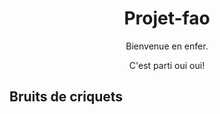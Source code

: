 <h1 style="text-align: center">Projet-fao</h1>
<p style="text-align: center">Bienvenue en enfer.</p>
<p style="text-align: center">C'est parti oui oui!</p>


## **Bruits de criquets**

